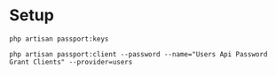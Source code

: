 # Setup

    php artisan passport:keys

    php artisan passport:client --password --name="Users Api Password Grant Clients" --provider=users
    
